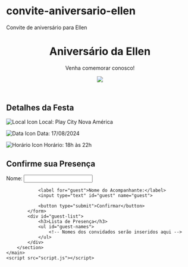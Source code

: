 #  convite-aniversario-ellen
Convite de aniversário para Ellen
<!DOCTYPE html>
<html lang="pt-BR">
<head>
    <meta charset="UTF-8">
    <meta name="viewport" content="width=device-width, initial-scale=1.0">
    <title>Convite de Aniversário - Ellen</title>
    <link rel="stylesheet" href="styles.css">
</head>
<body>
    <header>
        <h1>Aniversário da Ellen</h1>
        <p>Venha comemorar conosco!</p>
        <img    src="./img/vas.png"></img>
    </header>
    <main>
        <section id="details">
            <h2>Detalhes da Festa</h2>
            <p><img src="./img/local.png" alt="Local Icon" class="icon"> Local: Play City Nova América</p>
            <p><img src="./img/calen.png" alt="Data Icon" class="icon"> Data: 17/08/2024</p>
            <p><img src="./img/hor.png" alt="Horário Icon" class="icon"> Horário: 18h às 22h</p>
        </section>
        <section id="rsvp">
            <h2>Confirme sua Presença</h2>
            <form id="rsvp-form">
                <label for="name">Nome:</label>
                <input type="text" id="name" name="name" required>
                
                <label for="guest">Nome do Acompanhante:</label>
                <input type="text" id="guest" name="guest">

                <button type="submit">Confirmar</button>
            </form>
            <div id="guest-list">
                <h3>Lista de Presença</h3>
                <ul id="guest-names">
                    <!-- Nomes dos convidados serão inseridos aqui -->
                </ul>
            </div>
        </section>
    </main>
    <script src="script.js"></script>
</body>
</html>
